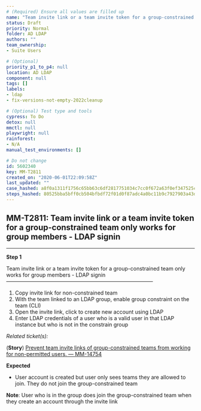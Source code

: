 ```yaml
---
# (Required) Ensure all values are filled up
name: "Team invite link or a team invite token for a group-constrained team only works for group members - LDAP signin"
status: Draft
priority: Normal
folder: AD LDAP
authors: ""
team_ownership: 
- Suite Users

# (Optional)
priority_p1_to_p4: null
location: AD LDAP
component: null
tags: []
labels: 
- ldap
- fix-versions-not-empty-2022cleanup

# (Optional) Test type and tools
cypress: To Do
detox: null
mmctl: null
playwright: null
rainforest: 
- N/A
manual_test_environments: []

# Do not change
id: 5602340
key: MM-T2811
created_on: "2020-06-01T22:09:58Z"
last_updated: ""
case_hashed: a8f0a1311f1756c65bb63c6df2817751034c7cc0f672a63f0ef347525ccf1725d7dbf4a5736b0da473c18aeddb1fe54f
steps_hashed: 80525bba5bff0cb504bfbdf72f01d0f87adc4a0bc11b9c7927903a43d9cbb4c7e2daa551f277af7d6bd41ba4b92305ca
---
```


<!-- (Auto-generated) Based on frontmatter's "key" and "name" -->

## MM-T2811: Team invite link or a team invite token for a group-constrained team only works for group members - LDAP signin

---

**Step 1**

Team invite link or a team invite token for a group-constrained team only works for group members - LDAP signin\
————————————————————————————

1. Copy invite link for non-constrained team
2. With the team linked to an LDAP group, enable group constraint on the team (CLI)
3. Open the invite link, click to create new account using LDAP
4. Enter LDAP credentials of a user who is a valid user in that LDAP instance but who is not in the constrain group

_Related ticket(s):_

(**Story**) [Prevent team invite links of group-constrained teams from working for non-permitted users. — MM-14754](http://mmthttps%3A//mattermost.atlassian.net/browse/MM-14754)

**Expected**

- User account is created but user only sees teams they are allowed to join. They do not join the group-constrained team

**Note**: User who is in the group does join the group-constrained team when they create an account through the invite link
